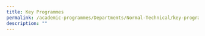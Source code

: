 ```yaml
---
title: Key Programmes
permalink: /academic-programmes/Departments/Normal-Technical/key-programmes/permalink
description: ""
---
```

